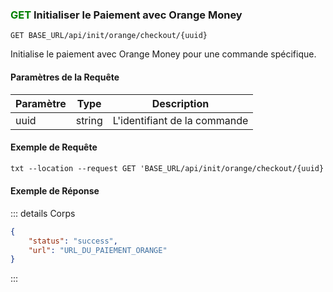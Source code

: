
### <span style="color:green">GET</span> Initialiser le Paiement avec Orange Money

```plaintext
GET BASE_URL/api/init/orange/checkout/{uuid}
```

Initialise le paiement avec Orange Money pour une commande spécifique.

#### Paramètres de la Requête

| Paramètre | Type   | Description              |
| --------- | ------ | ------------------------ |
| uuid      | string | L'identifiant de la commande |

#### Exemple de Requête

```txt
txt --location --request GET 'BASE_URL/api/init/orange/checkout/{uuid}'
```

#### Exemple de Réponse

::: details Corps

```json
{
    "status": "success",
    "url": "URL_DU_PAIEMENT_ORANGE"
}
```

:::